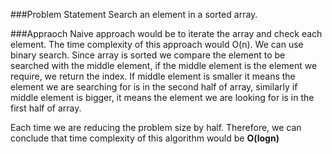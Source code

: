 ###Problem Statement
Search an element in a sorted array.

###Appraoch
Naive approach would be to iterate the array and check each element. The time complexity of this approach would O(n). We can use binary search. Since array is sorted we compare the element to be searched with the middle element, if the middle element is the element we require, we return the index. If middle element is smaller it means the element we are searching for is in the second half of array, similarly if middle element is bigger, it means the element we are looking for is in the first half of array.

Each time we are reducing the problem size by half. Therefore, we can conclude that time complexity of this algorithm would be **O(logn)**
